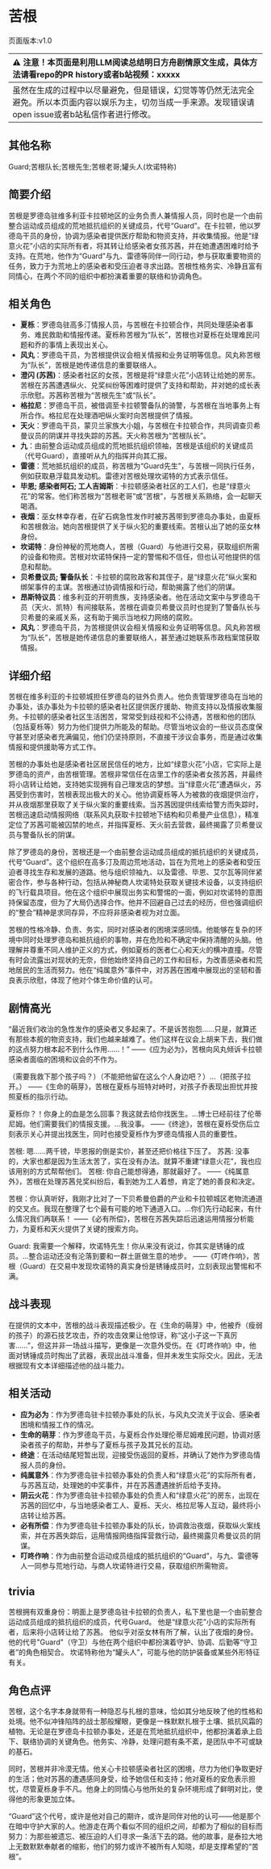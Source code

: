 # 苦根
页面版本:v1.0
 

| :warning: 注意！本页面是利用LLM阅读总结明日方舟剧情原文生成，具体方法请看repo的PR history或者b站视频：xxxxx           |
|:----------------------------|
| 虽然在生成的过程中以尽量避免，但是错误，幻觉等等仍然无法完全避免。所以本页面内容以娱乐为主，切勿当成一手来源。发现错误请open issue或者b站私信作者进行修改。|



## 其他名称
Guard;苦根队长;苦根先生;苦根老哥;罐头人(坎诺特称)
## 简要介绍
苦根是罗德岛驻维多利亚卡拉顿地区的业务负责人兼情报人员，同时也是一个由前整合运动成员组成的荒地抵抗组织的关键成员，代号“Guard”。在卡拉顿，他以罗德岛干员的身份，协调为感染者提供医疗帮助和物资支持，并收集情报。他是“绿意火花”小店的实际所有者，将其转让给感染者女孩苏茜，并在她遭遇困难时给予支持。在荒地，他作为“Guard”与九、雷德等同伴一同行动，参与获取重要物资的任务，致力于为荒地上的感染者和受压迫者寻求出路。苦根性格务实、冷静且富有同情心，在两个不同的组织中都扮演着重要的联络和协调角色。
## 相关角色
-   **夏栎**：罗德岛驻高多汀情报人员，与苦根在卡拉顿合作，共同处理感染者事务、难民救助和情报传递。夏栎称苦根为“队长”，苦根也对夏栎在处理难民问题和乔的事情上表现出关心。
-   **风丸**：罗德岛干员，为苦根提供议会相关情报和业务证明等信息。风丸称苦根为“队长”，苦根是她传递信息的重要联络人。
-   **澄闪 (苏茜)**：感染者社区的女孩，苦根是将“绿意火花”小店转让给她的房东。苦根在苏茜遭遇纵火、兑奖纠纷等困难时提供了支持和帮助，并对她的成长表示欣慰。苏茜称苦根为“苦根先生”或“队长”。
-   **格拉尼**：罗德岛干员，被借调至卡拉顿警备队的骑警，与苦根在当地事务上有所合作。格拉尼在处理酒吧纵火案时向苦根提供了情报。
-   **天火**：罗德岛干员，蒙贝兰家族大小姐，与苦根在卡拉顿合作，共同调查贝希曼议员的阴谋并寻找失踪的苏茜。天火称苦根为“苦根队长”。
-   **九**：由前整合运动成员组成的荒地抵抗组织领袖，苦根是该组织的关键成员（代号Guard），直接听从九的指挥并向其汇报。
-   **雷德**：荒地抵抗组织的成员，称苦根为“Guard先生”，与苦根一同执行任务，例如获取悬浮载具发动机。雷德对苦根处理坎诺特的方式表示信任。
-   **毕恩; 感染者阿石; 工人吉姆斯**：卡拉顿感染者社区的工人们，也是“绿意火花”的常客。他们称苦根为“苦根老哥”或“苦根”，与苦根关系熟络，会一起聊天喝酒。
-   **夜烟**：巫女林幸存者，在矿石病急性发作时被苏茜带到罗德岛办事处，由夏栎和苦根救治。她向苦根提供了关于纵火犯的重要线索。苦根认出了她的巫女林身份。
-   **坎诺特**：身份神秘的荒地商人，苦根（Guard）与他进行交易，获取组织所需的设备和物资。苦根对坎诺特保持一定的警惕和不信任，但也认可他提供的信息和帮助。
-   **贝希曼议员; 警备队长**：卡拉顿的腐败政客和其侄子，是“绿意火花”纵火案和绑架事件的主谋。苦根通过协调情报和行动，帮助揭露了他们的阴谋。
-   **昂斯特议员**：维多利亚的开明贵族，支持感染者。他在活动文案中与罗德岛干员（天火、凯特）有间接联系，苦根在调查贝希曼议员时也提到了警备队长与贝希曼的亲戚关系，这有助于揭示当地权力网络的腐败。
-   **风丸**：罗德岛干员，为苦根提供议会相关情报和业务证明等信息。风丸称苦根为“队长”，苦根是她传递信息的重要联络人，甚至通过她联系市政档案馆获取情报。
## 详细介绍
苦根在维多利亚的卡拉顿城担任罗德岛的驻外负责人。他负责管理罗德岛在当地的办事处，该办事处为卡拉顿的感染者社区提供医疗援助、物资支持以及情报收集服务。卡拉顿的感染者社区生活困苦，常常受到歧视和不公待遇，苦根和他的团队（包括夏栎等）努力为他们提供力所能及的帮助。尽管当地议会的一些议员态度保守甚至对感染者充满偏见，他们仍坚持原则，不直接干涉议会事务，而是通过收集情报和提供援助等方式工作。

苦根的办事处也是感染者社区居民信任的地方，比如“绿意火花”小店，它实际上是罗德岛的资产，由苦根管理。苦根非常信任在店里工作的感染者女孩苏茜，并最终将小店转让给她，支持她实现拥有自己理发店的梦想。当“绿意火花”遭遇纵火，苏茜受到伤害时，苦根表现出极大的关心。他协调夏栎等人为被救的夜烟提供治疗，并从夜烟那里获取了关于纵火案的重要线索。当苏茜因提供线索给警方而失踪时，苦根迅速启动情报网络（联系风丸获取卡拉顿地下结构和贝希曼产业信息），精准定位了苏茜可能被囚禁的地点，并指挥夏栎、天火前去营救，最终揭露了贝希曼议员与警备队长的阴谋。

除了罗德岛的身份，苦根还是一个由前整合运动成员组成的抵抗组织的关键成员，代号“Guard”。这个组织在高多汀及周边荒地活动，旨在为荒地上的感染者和受压迫者寻找生存和发展的道路。他与组织领袖九、以及雷德、毕恩、艾尔瓦等同伴紧密合作，参与各种行动，包括从神秘商人坎诺特处获取关键技术设备，以支持组织的飞行载具项目。他在这个组织中展现出务实和警惕的一面，例如对坎诺特的意图持保留态度，但为了大局仍选择合作。他并不回避自己过去的经历，但也强调组织的“整合”精神是求同存异，不应将非感染者视为对立面。

苦根的性格冷静、负责、务实，同时对感染者的困境深感同情。他能够在复杂的环境中同时处理罗德岛和抵抗组织的事物，并在危险和不确定中保持清醒的头脑。他理解并尊重不同人维护正义的方式，例如夏栎的医者仁心和天火的横冲直撞。尽管有时会流露出对现状的无奈，但他始终坚持自己的工作和目标，为改善感染者和荒地居民的生活而努力。他在“纯属意外”事件中，对苏茜在困难中展现出的坚韧和善良表示欣慰，体现了他对个体生命价值的认可。
## 剧情高光
“最近我们收治的急性发作的感染者又多起来了。不是诉苦抱怨......只是，就算还有那些本舰的物资支持，我们也越来越难了。他们这样在议会上胡来下去，我们做的这点努力根本起不到什么作用......！”
——《应为必为》，苦根向风丸倾诉卡拉顿感染者面临的困境和议会的不作为。

（需要我救下那个孩子吗？）（不能把他留在这么个人身边吧？）...（把孩子拉开。）
——《生命的萌芽》，苦根在夏栎与班特对峙时，对孩子乔表现出担忧并按照夏栎的指示行动。

夏栎你？！你身上的血是怎么回事？我这就去给你找医生。...博士已经前往了伦蒂尼姆。他们需要我们的情报支援。...我没事。
——《终途》，苦根在夏栎受伤后立刻表示关心并提出找医生，同时也接受夏栎作为罗德岛情报人员的重要性。

苦根: 嗯......两千镑，毕恩报的倒是实价，甚至还把价格往下压了。
苏茜: 没事的，大家也都是因为生活太苦了，实在没有办法。就算不重建“绿意火花”，我也应该用别的方式帮帮他们。
苦根: 你自己能想得通，那就最好了。
——《纯属意外》，苦根在处理苏茜兑奖纠纷后，看到她为工人着想，肯定了她的善良和决定。

苦根：你认真听好，我刚才比对了一下贝希曼伯爵的产业和卡拉顿城区老物流通道的交叉点。我现在整理了七个最有可能的地下通道入口。...你们先行动起来，有什么情况我们再联系！
——《必有所偿》，苦根在苏茜失踪后迅速运用情报分析能力，为夏栎和天火提供了关键的搜索方向。

Guard: 我需要一个解释，坎诺特先生！你从来没有说过，你其实是锈锤的成员。...整合运动还没有沦落到要和一群土匪做生意的地步。
——《叮咚作响》，苦根（Guard）在交易中发现坎诺特的真实身份是锈锤成员时，立刻表现出警惕和不满。
## 战斗表现
在提供的文本中，苦根的战斗表现描述极少。在《生命的萌芽》中，他被乔（瘦弱的孩子）的源石技艺攻击，乔的攻击效果让他惊讶，称“这小子这一下真厉害......”，但这并非一场战斗描写，更像是一次意外受伤。在《叮咚作响》中，他面对锈锤成员时掏出了武器，表现出战斗准备，但并未发生实际交火。因此，无法根据现有文本详细描述他的战斗能力。
## 相关活动
-   **应为必为**：作为罗德岛驻卡拉顿办事处的队长，与风丸交流关于议会、感染者困境和情报工作的情况。
-   **生命的萌芽**：作为罗德岛干员，与夏栎合作处理伦蒂尼姆难民问题，协调对感染者孩子的帮助，并参与了夏栎与孩子及其兄长的互动。
-   **终途**：在活动结尾短暂出现，迎接受伤返回的夏栎，并确认了她作为罗德岛情报人员的身份。
-   **纯属意外**：作为罗德岛驻卡拉顿办事处的负责人和“绿意火花”的实际所有者，与苏茜互动，处理她的中奖事件，并在苏茜遭遇挫折后给予支持。
-   **阴云火花**：作为罗德岛驻卡拉顿办事处的负责人和“绿意火花”的房东，出现在苏茜的回忆中，与当地感染者工人、夏栎、天火、格拉尼等人互动，最终将小店转让给苏茜。
-   **必有所偿**：作为罗德岛驻卡拉顿办事处的队长，协调救治夜烟，获取纵火案线索，并在苏茜失踪后，运用情报网络指挥营救行动，最终揭露贝希曼议员的阴谋。
-   **叮咚作响**：作为由前整合运动成员组成的抵抗组织的“Guard”，与九、雷德等人一同参与荒地行动，与商人坎诺特进行交易，获取组织所需物资。
## trivia
苦根拥有双重身份：明面上是罗德岛驻卡拉顿的负责人，私下里也是一个由前整合运动成员组成的抵抗组织的成员，代号Guard。
他是“绿意火花”小店的实际所有者，后来将小店转让给了苏茜。
他似乎对巫女林有所了解，认出了夜烟的身份。
他的代号"Guard"（守卫）与他在两个组织中都扮演着守护、协调、后勤等“守卫者”的角色相契合。
坎诺特称他为“罐头人”，可能与他的防护装备或某些外形特征有关。
## 角色点评
苦根，这个名字本身就带有一种隐忍与扎根的意味，恰如其分地反映了他的性格和处境。他不似冲锋陷阵的战士那般耀眼，更像是一株默默扎根于土壤、抵抗风霜的植物。无论是在罗德岛卡拉顿办事处，还是在荒地抵抗组织中，他都扮演着承上启下、联络协调的关键角色。他务实、冷静，处理问题有条不紊，是团队中不可或缺的基石。

同时，苦根并非冷漠无情。他关心卡拉顿感染者社区的困境，尽力为他们争取更好的生活；他对苏茜的遭遇感同身受，给予她信任和支持；他对夏栎的安危表示担忧，尽管夏栎身手不凡。他身上的同情心与他所处的复杂环境形成了鲜明对比，使得他的形象更加立体。

“Guard”这个代号，或许是他对自己的期许，或许是同伴对他的认可——他是那个在暗中守护大家的人。他游走在两个看似不同的组织之间，却都为了相似的目标而努力：为那些被遗忘、被压迫的人们寻求一条活下去的路。他的故事，是泰拉大地上无数默默奉献者的缩影，他们的努力或许不被所有人知晓，却是支撑希望的“苦根”。
